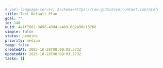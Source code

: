 ```yaml
---
# yaml-language-server: $schema=https://raw.githubusercontent.com/dimfeld/llmutils/main/schema/rmplan-plan-schema.json
title: Test Default Plan
goal: ""
id: 146
uuid: 4a1f7881-8496-40d4-a489-002a90c13768
simple: false
status: pending
priority: medium
temp: false
createdAt: 2025-10-28T08:09:03.373Z
updatedAt: 2025-10-28T08:09:03.373Z
tasks: []
---
```

